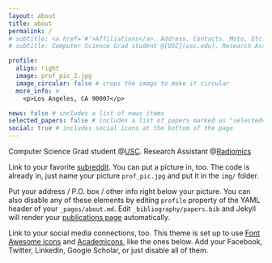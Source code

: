 ```yaml
---
layout: about
title: about
permalink: /
# subtitle: <a href='#'>Affiliations</a>. Address. Contacts. Moto. Etc.
# subtitle: Computer Science Grad student @[USC](usc.edu). Research Assistant

profile:
  align: right
  image: prof_pic_2.jpg
  image_circular: false # crops the image to make it circular
  more_info: >
    <p>Los Angeles, CA 90007</p>

news: false # includes a list of news items
selected_papers: false # includes a list of papers marked as "selected={true}"
social: true # includes social icons at the bottom of the page
---
```


Computer Science Grad student @[USC](https://www.usc.edu/). Research Assistant @[Radiomics](https://sites.usc.edu/uscradiomicslab/)

Link to your favorite [subreddit](http://reddit.com). You can put a picture in, too. The code is already in, just name your picture `prof_pic.jpg` and put it in the `img/` folder.

Put your address / P.O. box / other info right below your picture. You can also disable any of these elements by editing `profile` property of the YAML header of your `_pages/about.md`. Edit `_bibliography/papers.bib` and Jekyll will render your [publications page](/al-folio/publications/) automatically.

Link to your social media connections, too. This theme is set up to use [Font Awesome icons](https://fontawesome.com/) and [Academicons](https://jpswalsh.github.io/academicons/), like the ones below. Add your Facebook, Twitter, LinkedIn, Google Scholar, or just disable all of them.
